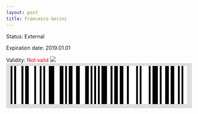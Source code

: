 ```yaml
---
layout: post
title: Francesco Gerini
---
```


Status: External

Expiration date: 2019.01.01

Validity: <font color="red"> Not valid</font> 
![](/members/img/Francesco_Gerini.png)
![](/members/img/bar.png)
